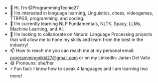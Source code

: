 - 👋 Hi, I’m @ProgrammingTechie27
- 👀 I’m interested in language learning, Linguistics, chess, videogames, TTRPGS, programming, and coding.
- 🌱 I’m currently learning NLP Fundamentals, NLTK, Spacy, LLMs, Machine Learning, and AI.
- 💞️ I’m looking to collaborate on Natural Language Processing projects that will allow me to hone my skills and learn from the best in the industry!
- 📫 How to reach me you can reach me at my personal email: programmingnikki27@gmail.com or on my LinkedIn: Jarian Del Valle
- 😄 Pronouns: she/her
- ⚡ Fun fact: I know how to speak 4 languages and I am learning two more!

<!---
ProgrammingTechie27/ProgrammingTechie27 is a ✨ special ✨ repository because its `README.md` (this file) appears on your GitHub profile.
You can click the Preview link to take a look at your changes.
--->
